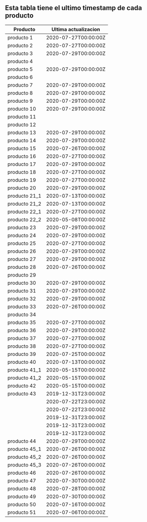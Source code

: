## Esta tabla tiene el ultimo timestamp de cada producto
|Producto|Ultima actualizacion |
|------ |------ |
|producto 1|2020-07-27T00:00:00Z|
|producto 2|2020-07-27T00:00:00Z|
|producto 3|2020-07-29T00:00:00Z|
|producto 4|
|producto 5|2020-07-29T00:00:00Z|
|producto 6|
|producto 7|2020-07-29T00:00:00Z|
|producto 8|2020-07-29T00:00:00Z|
|producto 9|2020-07-29T00:00:00Z|
|producto 10|2020-07-29T00:00:00Z|
|producto 11|
|producto 12|
|producto 13|2020-07-29T00:00:00Z|
|producto 14|2020-07-29T00:00:00Z|
|producto 15|2020-07-26T00:00:00Z|
|producto 16|2020-07-27T00:00:00Z|
|producto 17|2020-07-29T00:00:00Z|
|producto 18|2020-07-27T00:00:00Z|
|producto 19|2020-07-27T00:00:00Z|
|producto 20|2020-07-29T00:00:00Z|
|producto 21_1|2020-07-13T00:00:00Z|
|producto 21_2|2020-07-13T00:00:00Z|
|producto 22_1|2020-07-27T00:00:00Z|
|producto 22_2|2020-05-08T00:00:00Z|
|producto 23|2020-07-29T00:00:00Z|
|producto 24|2020-07-29T00:00:00Z|
|producto 25|2020-07-27T00:00:00Z|
|producto 26|2020-07-29T00:00:00Z|
|producto 27|2020-07-29T00:00:00Z|
|producto 28|2020-07-26T00:00:00Z|
|producto 29|
|producto 30|2020-07-29T00:00:00Z|
|producto 31|2020-07-29T00:00:00Z|
|producto 32|2020-07-29T00:00:00Z|
|producto 33|2020-07-26T00:00:00Z|
|producto 34|
|producto 35|2020-07-27T00:00:00Z|
|producto 36|2020-07-29T00:00:00Z|
|producto 37|2020-07-27T00:00:00Z|
|producto 38|2020-07-27T00:00:00Z|
|producto 39|2020-07-25T00:00:00Z|
|producto 40|2020-07-13T00:00:00Z|
|producto 41_1|2020-05-15T00:00:00Z|
|producto 41_2|2020-05-15T00:00:00Z|
|producto 42|2020-05-15T00:00:00Z|
|producto 43|2019-12-31T23:00:00Z|
| |2020-07-22T23:00:00Z|
| |2020-07-22T23:00:00Z|
| |2019-12-31T23:00:00Z|
| |2019-12-31T23:00:00Z|
| |2019-12-31T23:00:00Z|
|producto 44|2020-07-29T00:00:00Z|
|producto 45_1|2020-07-26T00:00:00Z|
|producto 45_2|2020-07-26T00:00:00Z|
|producto 45_3|2020-07-26T00:00:00Z|
|producto 46|2020-07-26T00:00:00Z|
|producto 47|2020-07-30T00:00:00Z|
|producto 48|2020-07-28T00:00:00Z|
|producto 49|2020-07-30T00:00:00Z|
|producto 50|2020-07-16T00:00:00Z|
|producto 51|2020-07-06T00:00:00Z|

